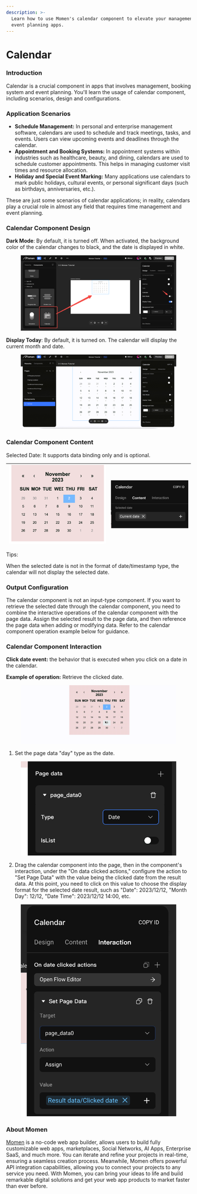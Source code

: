 ```yaml
---
description: >-
  Learn how to use Momen's calendar component to elevate your management and
  event planning apps.
---
```


# Calendar

### **Introduction**

Calendar is a crucial component in apps that involves management, booking system and event planning. You'll learn the usage of calendar component, including scenarios, design and configurations.

### **Application Scenarios**

* **Schedule Management:** In personal and enterprise management software, calendars are used to schedule and track meetings, tasks, and events. Users can view upcoming events and deadlines through the calendar.
* **Appointment and Booking Systems:** In appointment systems within industries such as healthcare, beauty, and dining, calendars are used to schedule customer appointments. This helps in managing customer visit times and resource allocation.
* **Holiday and Special Event Marking:** Many applications use calendars to mark public holidays, cultural events, or personal significant days (such as birthdays, anniversaries, etc.).

These are just some scenarios of calendar applications; in reality, calendars play a crucial role in almost any field that requires time management and event planning.



### **Calendar Component Design**

**Dark Mode**: By default, it is turned off. When activated, the background color of the calendar changes to black, and the date is displayed in white.

<figure><img src="../.gitbook/assets/0 (32).png" alt="Calendar component in a no-code tool"><figcaption></figcaption></figure>

**Display Today**: By default, it is turned on. The calendar will display the current month and date.

<figure><img src="../.gitbook/assets/1 (13).gif" alt="Calendar component in a no-code tool"><figcaption></figcaption></figure>

### **Calendar Component Content**

Selected Date: It supports data binding only and is optional.

| <img src="../.gitbook/assets/2 (60).png" alt="How the calendar component works in Momen, a no-code tool" data-size="original"> | <img src="../.gitbook/assets/3 (57).png" alt="How the calendar component works in Momen, a no-code tool" data-size="original"> |
| ------------------------------------------------------------------------------------------------------------------------------ | ------------------------------------------------------------------------------------------------------------------------------ |

Tips:

When the selected date is not in the format of date/timestamp type, the calendar will not display the selected date.

### **Output Configuration**

The calendar component is not an input-type component. If you want to retrieve the selected date through the calendar component, you need to combine the interactive operations of the calendar component with the page data. Assign the selected result to the page data, and then reference the page data when adding or modifying data. Refer to the calendar component operation example below for guidance.

### **Calendar Component Interaction**

**Click date event:** the behavior that is executed when you click on a date in the calendar.

**Example of operation:** Retrieve the clicked date.

<figure><img src="../.gitbook/assets/4 (8).gif" alt="Calendar component interaction in momen, a no-code tool"><figcaption></figcaption></figure>

1. Set the page data "day" type as the date.

<figure><img src="../.gitbook/assets/5 (43).png" alt="Configuration of calendar component in momen"><figcaption></figcaption></figure>

2. Drag the calendar component into the page, then in the component's interaction, under the "On data clicked actions," configure the action to "Set Page Data" with the value being the clicked date from the result data. At this point, you need to click on this value to choose the display format for the selected date result, such as "Date": 2023/12/12, "Month Day": 12/12, "Date Time": 2023/12/12 14:00, etc.

<figure><img src="../.gitbook/assets/6 (40).png" alt="Configuration of calendar component in momen"><figcaption></figcaption></figure>



### **About Momen​​**

[Momen](https://momen.app/?channel=blog-about) is a no-code web app builder, allows users to build fully customizable web apps, marketplaces, Social Networks, AI Apps, Enterprise SaaS, and much more. You can iterate and refine your projects in real-time, ensuring a seamless creation process. Meanwhile, Momen offers powerful API integration capabilities, allowing you to connect your projects to any service you need. With Momen, you can bring your ideas to life and build remarkable digital solutions and get your web app products to market faster than ever before.​​
